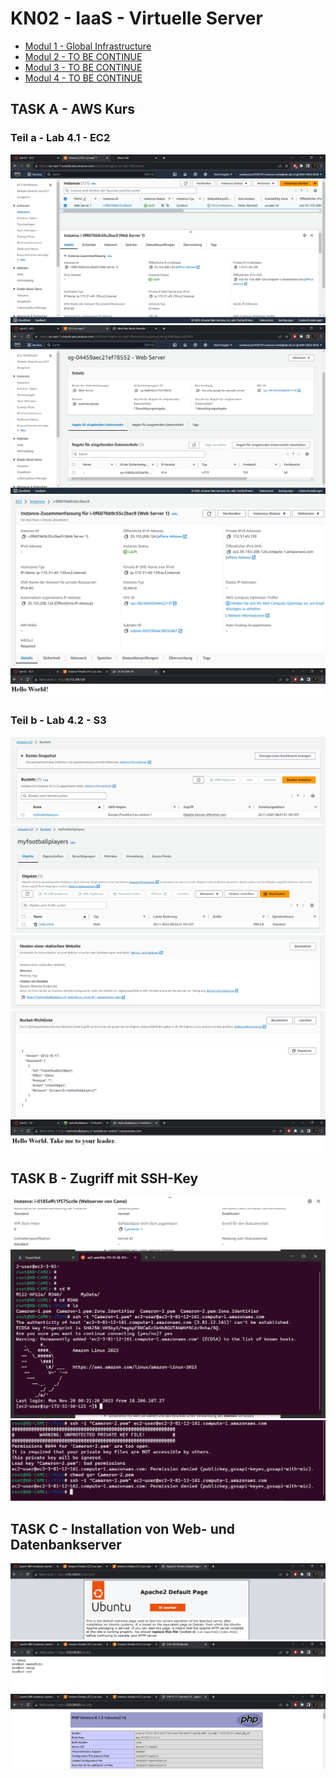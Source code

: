 # KN02 - IaaS - Virtuelle Server

- [Modul 1 - Global Infrastructure](/KN02/Global%20Infrastructure/README.md)
- [Modul 2 - TO BE CONTINUE]()
- [Modul 3 - TO BE CONTINUE]()
- [Modul 4 - TO BE CONTINUE]()


## TASK A - AWS Kurs

### Teil a - Lab 4.1 - EC2
![List of Instance](/KN02/Content/Teil%20a/Teil1.png)
![Data & Details of Instance](/KN02/Content/Teil%20a/Teil2.png)
![Details of Instance](/KN02/Content/Teil%20a/Details.png)
![Instance HTML](/KN02/Content/Teil%20a/LAbHMLT.png)

### Teil b - Lab 4.2 - S3
![List of Buckets](/KN02/Content/Teil%20b/BucketsList.png)
![List of Bucketsdata](/KN02/Content/Teil%20b/BucketDataList.png)
![Properties of Bucket](/KN02/Content/Teil%20b/EigenschaftenBucket.png)
![Policy Json of Bucket](/KN02/Content/Teil%20b/PolicyJson.png)
![HTML of Bucket](/KN02/Content/Teil%20b/Html.png)

## TASK B -  Zugriff mit SSH-Key
![SSH List of right Key](/KN02/Content/Task%20B/SHHKeyList.png)
![SSH Command 1 with pem1 - Success](/KN02/Content/Task%20B/SSH1.png)
![SSH Command 2 with pem2 - Denied](/KN02/Content/Task%20B/SSH2.png)

## TASK C - Installation von Web- und Datenbankserver
![WEB INFO](/KN02/Content/Task%20C/Index.png)
![WEB INFO](/KN02/Content/Task%20C/DBPHP.png)
![WEB INFO](/KN02/Content/Task%20C/InfoPHP.png)
